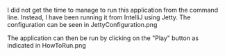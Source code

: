 I did not get the time to manage to run this application from the command line. Instead, I have been running it from IntelliJ using Jetty. The configuration can be seen in JettyConfiguration.png

The application can then be run by clicking on the "Play" button as indicated in HowToRun.png

